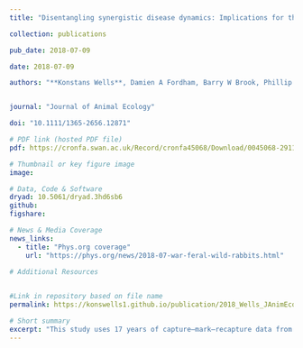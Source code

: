 ```yaml
---
title: "Disentangling synergistic disease dynamics: Implications for the viral biocontrol of rabbits"

collection: publications

pub_date: 2018-07-09

date: 2018-07-09 

authors: "**Konstans Wells**, Damien A Fordham, Barry W Brook, Phillip Cassey, Tarnya Cox, Robert B O'Hara, Nina I Schwensow"


journal: "Journal of Animal Ecology"

doi: "10.1111/1365-2656.12871"

# PDF link (hosted PDF file)
pdf: https://cronfa.swan.ac.uk/Record/cronfa45068/Download/0045068-29112018123319.pdf

# Thumbnail or key figure image
image: 

# Data, Code & Software
dryad: 10.5061/dryad.3hd6sb6 
github:
figshare:

# News & Media Coverage
news_links:
  - title: "Phys.org coverage"
    url: "https://phys.org/news/2018-07-war-feral-wild-rabbits.html"
     
# Additional Resources


#Link in repository based on file name
permalink: https://konswells1.github.io/publication/2018_Wells_JAnimEcol  

# Short summary
excerpt: "This study uses 17 years of capture–mark–recapture data from South Australia to assess how rabbit haemorrhagic disease virus (RHDV) and myxoma virus (MYXV) and their interactions resulting from coinfections influence the survival and demographic dynamics of European rabbits. By applying a hierarchical and dynamical state-space capture-recapture modelling framework, the analysis reveals that while RHDV infection and mortality peak during winter and spring epidemics, transmission persists year-round, leading to significantly reduced survival in susceptible individuals. Findings also suggest complex interactions between immunity to RHDV and susceptibility to MYXV, with implications for individual survival outcomes. Despite consistent levels of disease-induced mortality over time, the continuous circulation of both viruses may reduce their long-term effectiveness as biocontrol agents. Nonetheless, sustained virulence suggests that RHDV and MYXV remain valuable tools for managing invasive rabbit populations in Australia."
---
```


